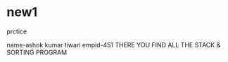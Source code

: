# new1
prctice 

name-ashok kumar tiwari
empid-451
 THERE YOU FIND ALL THE STACK & SORTING PROGRAM

